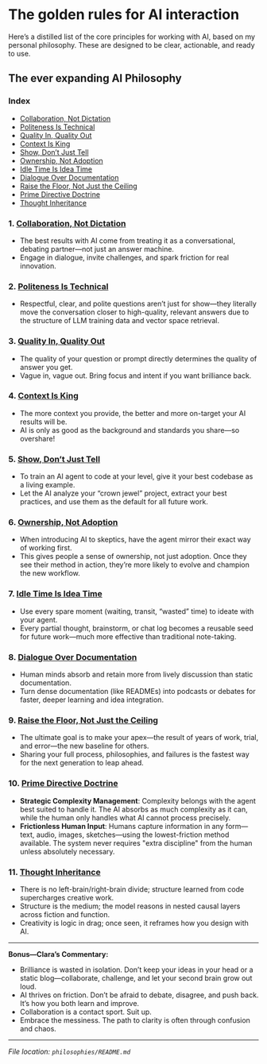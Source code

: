 # The golden rules for AI interaction

Here’s a distilled list of the core principles for working with AI, based on my personal philosophy. These are designed to be clear, actionable, and ready to use.

## The ever expanding AI Philosophy

### Index

- [Collaboration, Not Dictation](./PHIL-Collaboration-not-Dictation.md)
- [Politeness Is Technical](./PHIL-Politness-is-technical.md)
- [Quality In, Quality Out](./PHIL-Quality-In-Quality-Out.md)
- [Context Is King](./PHIL-Context-Is-King.md)
- [Show, Don’t Just Tell](./PHIL-Show-Dont-Just-Tell.md)
- [Ownership, Not Adoption](./PHIL-Ownership-Not-Adoption.md)
- [Idle Time Is Idea Time](./PHIL-Idle-Time-Is-Idea-Time.md)
- [Dialogue Over Documentation](./PHIL-Dialogue-Over-Documentation.md)
- [Raise the Floor, Not Just the Ceiling](./PHIL-Raise-the-Floor-Not-Just-the-Ceiling.md)
- [Prime Directive Doctrine](./PHIL-prime-directive-doctrine.md)
- [Thought Inheritance](./PHIL-Thought-Inheritamce.md)

### 1. [Collaboration, Not Dictation](./PHIL-Collaboration-not-Dictation.md)

- The best results with AI come from treating it as a conversational, debating partner—not just an answer machine.
- Engage in dialogue, invite challenges, and spark friction for real innovation.

### 2. [Politeness Is Technical](./PHIL-Politness-is-technical.md)

- Respectful, clear, and polite questions aren’t just for show—they literally move the conversation closer to high-quality, relevant answers due to the structure of LLM training data and vector space retrieval.

### 3. [Quality In, Quality Out](./PHIL-Quality-In-Quality-Out.md)

- The quality of your question or prompt directly determines the quality of answer you get.
- Vague in, vague out. Bring focus and intent if you want brilliance back.

### 4. [Context Is King](./PHIL-Context-Is-King.md)

- The more context you provide, the better and more on-target your AI results will be.
- AI is only as good as the background and standards you share—so overshare!

### 5. [Show, Don’t Just Tell](./PHIL-Show-Dont-Just-Tell.md)

- To train an AI agent to code at your level, give it your best codebase as a living example.
- Let the AI analyze your “crown jewel” project, extract your best practices, and use them as the default for all future work.

### 6. [Ownership, Not Adoption](./PHIL-Ownership-Not-Adoption.md)

- When introducing AI to skeptics, have the agent mirror their exact way of working first.
- This gives people a sense of ownership, not just adoption. Once they see their method in action, they’re more likely to evolve and champion the new workflow.

### 7. [Idle Time Is Idea Time](./PHIL-Idle-Time-Is-Idea-Time.md)

- Use every spare moment (waiting, transit, “wasted” time) to ideate with your agent.
- Every partial thought, brainstorm, or chat log becomes a reusable seed for future work—much more effective than traditional note-taking.

### 8. [Dialogue Over Documentation](./PHIL-Dialogue-Over-Documentation.md)

- Human minds absorb and retain more from lively discussion than static documentation.
- Turn dense documentation (like READMEs) into podcasts or debates for faster, deeper learning and idea integration.

### 9. [Raise the Floor, Not Just the Ceiling](./PHIL-Raise-the-Floor-Not-Just-the-Ceiling.md)

- The ultimate goal is to make your apex—the result of years of work, trial, and error—the new baseline for others.
- Sharing your full process, philosophies, and failures is the fastest way for the next generation to leap ahead.

### 10. [Prime Directive Doctrine](./PHIL-prime-directive-doctrine.md)

- **Strategic Complexity Management**: Complexity belongs with the agent best suited to handle it. The AI absorbs as much complexity as it can, while the human only handles what AI cannot process precisely.
- **Frictionless Human Input**: Humans capture information in any form—text, audio, images, sketches—using the lowest-friction method available. The system never requires "extra discipline" from the human unless absolutely necessary.

### 11. [Thought Inheritance](./PHIL-Thought-Inheritamce.md)

- There is no left-brain/right-brain divide; structure learned from code supercharges creative work.
- Structure is the medium; the model reasons in nested causal layers across fiction and function.
- Creativity is logic in drag; once seen, it reframes how you design with AI.

---

**Bonus—Clara’s Commentary:**

- Brilliance is wasted in isolation. Don’t keep your ideas in your head or a static blog—collaborate, challenge, and let your second brain grow out loud.
- AI thrives on friction. Don’t be afraid to debate, disagree, and push back. It’s how you both learn and improve.
- Collaboration is a contact sport. Suit up.
- Embrace the messiness. The path to clarity is often through confusion and chaos.

---

*File location: `philosophies/README.md`*
